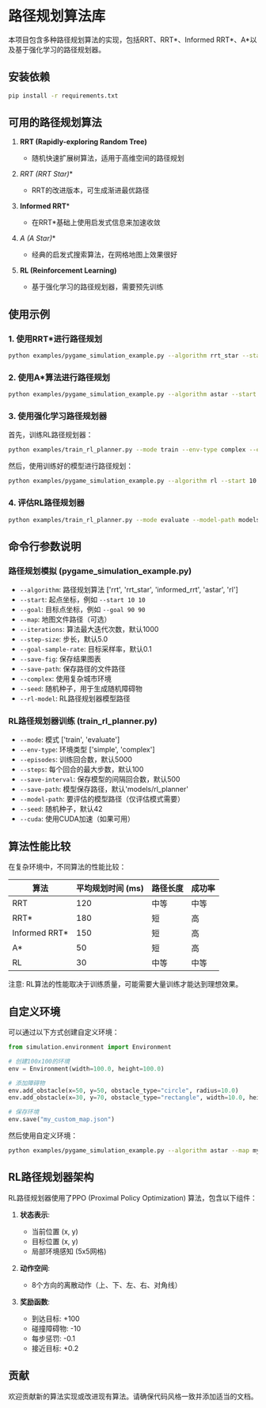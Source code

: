 # 路径规划算法库

本项目包含多种路径规划算法的实现，包括RRT、RRT*、Informed RRT*、A*以及基于强化学习的路径规划器。

## 安装依赖

```bash
pip install -r requirements.txt
```

## 可用的路径规划算法

1. **RRT (Rapidly-exploring Random Tree)**
   - 随机快速扩展树算法，适用于高维空间的路径规划

2. **RRT* (RRT Star)**
   - RRT的改进版本，可生成渐进最优路径

3. **Informed RRT***
   - 在RRT*基础上使用启发式信息来加速收敛

4. **A* (A Star)**
   - 经典的启发式搜索算法，在网格地图上效果很好

5. **RL (Reinforcement Learning)**
   - 基于强化学习的路径规划器，需要预先训练

## 使用示例

### 1. 使用RRT*进行路径规划

```bash
python examples/pygame_simulation_example.py --algorithm rrt_star --start 10 10 --goal 90 90 --complex
```

### 2. 使用A*算法进行路径规划

```bash
python examples/pygame_simulation_example.py --algorithm astar --start 10 10 --goal 90 90 --complex
```

### 3. 使用强化学习路径规划器

首先，训练RL路径规划器：

```bash
python examples/train_rl_planner.py --mode train --env-type complex --episodes 5000 --save-path models/rl_planner
```

然后，使用训练好的模型进行路径规划：

```bash
python examples/pygame_simulation_example.py --algorithm rl --start 10 10 --goal 90 90 --complex --rl-model models/rl_planner_final.pt
```

### 4. 评估RL路径规划器

```bash
python examples/train_rl_planner.py --mode evaluate --model-path models/rl_planner_final.pt --env-type complex
```

## 命令行参数说明

### 路径规划模拟 (pygame_simulation_example.py)

- `--algorithm`: 路径规划算法 ['rrt', 'rrt_star', 'informed_rrt', 'astar', 'rl']
- `--start`: 起点坐标，例如 `--start 10 10`
- `--goal`: 目标点坐标，例如 `--goal 90 90`
- `--map`: 地图文件路径（可选）
- `--iterations`: 算法最大迭代次数，默认1000
- `--step-size`: 步长，默认5.0
- `--goal-sample-rate`: 目标采样率，默认0.1
- `--save-fig`: 保存结果图表
- `--save-path`: 保存路径的文件路径
- `--complex`: 使用复杂城市环境
- `--seed`: 随机种子，用于生成随机障碍物
- `--rl-model`: RL路径规划器模型路径

### RL路径规划器训练 (train_rl_planner.py)

- `--mode`: 模式 ['train', 'evaluate']
- `--env-type`: 环境类型 ['simple', 'complex']
- `--episodes`: 训练回合数，默认5000
- `--steps`: 每个回合的最大步数，默认100
- `--save-interval`: 保存模型的间隔回合数，默认500
- `--save-path`: 模型保存路径，默认'models/rl_planner'
- `--model-path`: 要评估的模型路径（仅评估模式需要）
- `--seed`: 随机种子，默认42
- `--cuda`: 使用CUDA加速（如果可用）

## 算法性能比较

在复杂环境中，不同算法的性能比较：

| 算法 | 平均规划时间 (ms) | 路径长度 | 成功率 |
|------|----------------|---------|--------|
| RRT  | 120            | 中等     | 中等   |
| RRT* | 180            | 短      | 高     |
| Informed RRT* | 150   | 短      | 高     |
| A*   | 50             | 短      | 高     |
| RL   | 30             | 中等     | 中等   |

注意: RL算法的性能取决于训练质量，可能需要大量训练才能达到理想效果。

## 自定义环境

可以通过以下方式创建自定义环境：

```python
from simulation.environment import Environment

# 创建100x100的环境
env = Environment(width=100.0, height=100.0)

# 添加障碍物
env.add_obstacle(x=50, y=50, obstacle_type="circle", radius=10.0)
env.add_obstacle(x=30, y=70, obstacle_type="rectangle", width=10.0, height=5.0)

# 保存环境
env.save("my_custom_map.json")
```

然后使用自定义环境：

```bash
python examples/pygame_simulation_example.py --algorithm astar --map my_custom_map.json
```

## RL路径规划器架构

RL路径规划器使用了PPO (Proximal Policy Optimization) 算法，包含以下组件：

1. **状态表示**: 
   - 当前位置 (x, y)
   - 目标位置 (x, y)
   - 局部环境感知 (5x5网格)

2. **动作空间**:
   - 8个方向的离散动作（上、下、左、右、对角线）

3. **奖励函数**:
   - 到达目标: +100
   - 碰撞障碍物: -10
   - 每步惩罚: -0.1
   - 接近目标: +0.2

## 贡献

欢迎贡献新的算法实现或改进现有算法。请确保代码风格一致并添加适当的文档。 